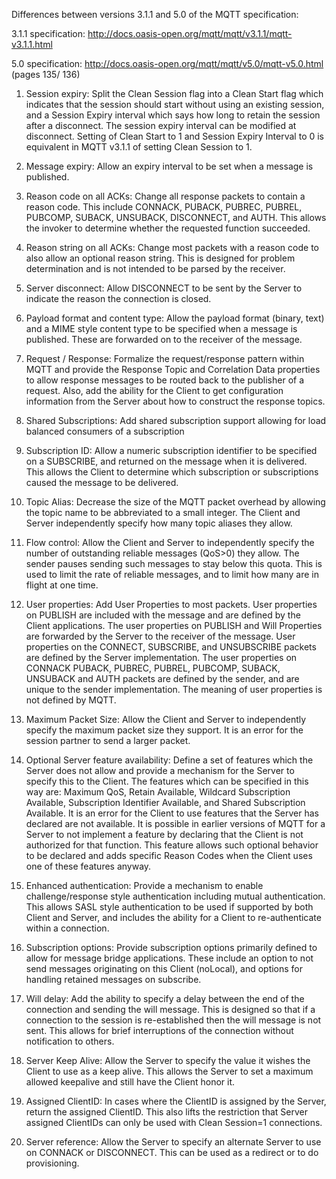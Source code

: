 Differences between versions 3.1.1 and 5.0 of the MQTT specification:

3.1.1 specification: http://docs.oasis-open.org/mqtt/mqtt/v3.1.1/mqtt-v3.1.1.html

5.0 specification: http://docs.oasis-open.org/mqtt/mqtt/v5.0/mqtt-v5.0.html (pages 135/ 136)

1. Session expiry:
Split the Clean Session flag into a Clean Start flag which indicates that the session should start without using an existing session, and a Session Expiry interval which says how long to retain the session after a disconnect. The session expiry interval can be modified at disconnect. Setting of Clean Start to 1 and Session Expiry Interval to 0 is equivalent in MQTT v3.1.1 of setting Clean Session to 1.

2. Message expiry:
Allow an expiry interval to be set when a message is published.

3. Reason code on all ACKs:
Change all response packets to contain a reason code. This include CONNACK, PUBACK, PUBREC, PUBREL, PUBCOMP, SUBACK, UNSUBACK, DISCONNECT, and AUTH. This allows the invoker to determine whether the requested function succeeded.

4. Reason string on all ACKs:
Change most packets with a reason code to also allow an optional reason string. This is designed for problem determination and is not intended to be parsed by the receiver.

5. Server disconnect:
Allow DISCONNECT to be sent by the Server to indicate the reason the connection is closed. 

6. Payload format and content type:
Allow the payload format (binary, text) and a MIME style content type to be specified when a message is published. These are forwarded on to the receiver of the message.

7. Request / Response:
Formalize the request/response pattern within MQTT and provide the Response Topic and Correlation Data properties to allow response messages to be routed back to the publisher of a request. Also, add the ability for the Client to get configuration information from the Server about how to construct the response topics.

8. Shared Subscriptions:
Add shared subscription support allowing for load balanced consumers of a subscription

9. Subscription ID:
Allow a numeric subscription identifier to be specified on a SUBSCRIBE, and returned on the message when it is delivered. This allows the Client to determine which subscription or subscriptions caused the message to be delivered.

10. Topic Alias:
Decrease the size of the MQTT packet overhead by allowing the topic name to be abbreviated to a small integer. The Client and Server independently specify how many topic aliases they allow.

11. Flow control:
Allow the Client and Server to independently specify the number of outstanding reliable messages (QoS>0) they allow. The sender pauses sending such messages to stay below this quota. This is used to limit the rate of reliable messages, and to limit how many are in flight at one time.

12. User properties:
Add User Properties to most packets. User properties on PUBLISH are included with the message and are defined by the Client applications. The user properties on PUBLISH and Will Properties are forwarded by the Server to the receiver of the message. User properties on the CONNECT, SUBSCRIBE, and UNSUBSCRIBE packets are defined by the Server implementation. The user properties on CONNACK PUBACK, PUBREC, PUBREL, PUBCOMP, SUBACK, UNSUBACK and AUTH packets are defined by the sender, and are unique to the sender implementation. The meaning of user properties is not defined by MQTT.

13. Maximum Packet Size:
Allow the Client and Server to independently specify the maximum packet size they support. It is an error for the session partner to send a larger packet.

14. Optional Server feature availability:
Define a set of features which the Server does not allow and provide a mechanism for the Server to specify this to the Client. The features which can be specified in this way are: Maximum QoS, Retain Available, Wildcard Subscription Available, Subscription Identifier Available, and Shared Subscription Available. It is an error for the Client to use features that the Server has declared are not available. It is possible in earlier versions of MQTT for a Server to not implement a feature by declaring that the Client is not authorized for that function. This feature allows such optional behavior to be declared and adds specific Reason Codes when the Client uses one of these features anyway.

15. Enhanced authentication:
Provide a mechanism to enable challenge/response style authentication including mutual authentication. This allows SASL style authentication to be used if supported by both Client and Server, and includes the ability for a Client to re-authenticate within a connection.

16. Subscription options:
Provide subscription options primarily defined to allow for message bridge applications. These include an option to not send messages originating on this Client (noLocal), and options for handling retained messages on subscribe.

17. Will delay:
Add the ability to specify a delay between the end of the connection and sending the will message. This is designed so that if a connection to the session is re-established then the will message is not sent. This allows for brief interruptions of the connection without notification to others.

18. Server Keep Alive:
Allow the Server to specify the value it wishes the Client to use as a keep alive. This allows the Server to set a maximum allowed keepalive and still have the Client honor it.

19. Assigned ClientID:
In cases where the ClientID is assigned by the Server, return the assigned ClientID. This also lifts the restriction that Server assigned ClientIDs can only be used with Clean Session=1 connections.

20. Server reference:
Allow the Server to specify an alternate Server to use on CONNACK or DISCONNECT. This can be used as a redirect or to do provisioning.
